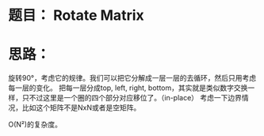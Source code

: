 # 题目： Rotate Matrix

# 思路：
旋转90°，考虑它的规律。我们可以把它分解成一层一层的去循环，然后只用考虑每一层的变化。
把每一层分成top, left, right, bottom，其实就是类似数字交换一样，只不过这里是一个圈的四个部分对应移位了。（in-place）
考虑一下边界情况，比如这个矩阵不是NxN或者是空矩阵。

O(N²)的复杂度。